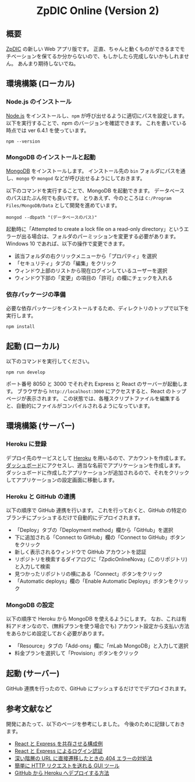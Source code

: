 <div align="center">
<h1>ZpDIC Online (Version 2)</h1>
</div>


## 概要
[ZpDIC](http://ziphil.com/application/download/2.html) の新しい Web アプリ版です。
正直、ちゃんと動くものができるまでモチベーションを保てるか分からないので、もしかしたら完成しないかもしれません。
あんまり期待しないでね。

## 環境構築 (ローカル)

### Node.js のインストール
[Node.js](https://nodejs.org/ja/) をインストールし、`npm` が呼び出せるように適切にパスを設定します。
以下を実行することで、npm のバージョンを確認できます。
これを書いている時点では ver 6.4.1 を使っています。
```
npm --version
```

### MongoDB のインストールと起動
[MongoDB](https://www.mongodb.com/download-center) をインストールします。
インストール先の `bin` フォルダにパスを通し、`mongo` や `mongod` などが呼び出せるようにしておきます。

以下のコマンドを実行することで、MongoDB を起動できます。
データベースのパスはたぶん何でも良いです。
とりあえず、今のところは `C:/Program Files/MongoDB/Data` として開発を進めています。
```
mongod --dbpath "(データベースのパス)"
```

起動時に「Attempted to create a lock file on a read-only directory」というエラーが出る場合は、フォルダのパーミッションを変更する必要があります。
Windows 10 であれば、以下の操作で変更できます。

- 該当フォルダの右クリックメニューから「プロパティ」を選択
- 「セキュリティ」タブの「編集」をクリック
- ウィンドウ上部のリストから現在ログインしているユーザーを選択
- ウィンドウ下部の「変更」の項目の「許可」の欄にチェックを入れる

### 依存パッケージの準備
必要な依存パッケージをインストールするため、ディレクトリのトップで以下を実行します。
```
npm install
```

## 起動 (ローカル)
以下のコマンドを実行してください。
```
npm run develop
```
ポート番号 8050 と 3000 でそれぞれ Express と React のサーバーが起動します。
ブラウザから `http://localhost:3000` にアクセスすると、React のトップページが表示されます。
この状態では、各種スクリプトファイルを編集すると、自動的にファイルがコンパイルされるようになっています。

## 環境構築 (サーバー)

### Heroku に登録
デプロイ先のサービスとして [Heroku](https://heroku.com/) を用いるので、アカウントを作成します。
[ダッシュボード](https://dashboard.heroku.com)にアクセスし、適当な名前でアプリケーションを作成します。
ダッシュボードに作成したアプリケーションが追加されるので、それをクリックしてアプリケーションの設定画面に移動します。

### Heroku と GitHub の連携
以下の順序で GitHub 連携を行います。
これを行っておくと、GitHub の特定のブランチにプッシュするだけで自動的にデプロイされます。

- 「Deploy」タブの「Deployment method」欄から「GitHub」を選択
- 下に追加される「Connect to GitHub」欄の「Connect to GitHub」ボタンをクリック
- 新しく表示されるウィンドウで GitHub アカウントを認証
- リポジトリを検索するダイアログに「ZpdicOnlineNova」(このリポジトリ) と入力して検索
- 見つかったリポジトリの横にある「Connect」ボタンをクリック
- 「Automatic deploys」欄の「Enable Automatic Deploys」ボタンをクリック

### MongoDB の設定
以下の順序で Heroku から MongoDB を使えるようにします。
なお、これは有料アドオンなので、(無料プランを使う場合でも) アカウント設定から支払い方法をあらかじめ設定しておく必要があります。

- 「Resource」タブの「Add-ons」欄に「mLab MongoDB」と入力して選択
- 料金プランを選択して「Provision」ボタンをクリック

## 起動 (サーバー)
GitHub 連携を行ったので、GitHub にプッシュするだけででデプロイされます。

## 参考文献など
開発にあたって、以下のページを参考にしました。
今後のために記録しておきます。

- [React と Express を共存させる構成例](https://github.com/fractalliter/express-react-typescript)
- [React と Express によるログイン認証](https://weblion303.net/1215/)
- [深い階層の URL に直接遷移したときの 404 エラーの対処法](https://github.com/webpack/webpack-dev-server/issues/978)
- [簡単に HTTP リクエストを送れる GUI ツール](https://www.postman.com/)
- [GitHub から Heroku へデプロイする方法](https://qiita.com/sho7650/items/ebd87c5dc2c4c7abb8f0)